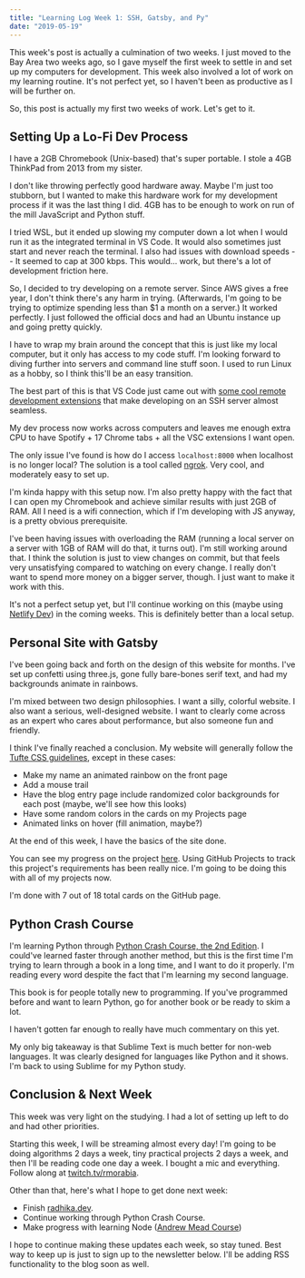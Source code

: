 ```yaml
---
title: "Learning Log Week 1: SSH, Gatsby, and Py"
date: "2019-05-19"
---
```


This week's post is actually a culmination of two weeks. I just moved to the Bay Area two weeks ago, so I gave myself the first week to settle in and set up my computers for development. This week also involved a lot of work on my learning routine. It's not perfect yet, so I haven't been as productive as I will be further on.

So, this post is actually my first two weeks of work. Let's get to it.

## Setting Up a Lo-Fi Dev Process

I have a 2GB Chromebook (Unix-based) that's super portable. I stole a 4GB ThinkPad from 2013 from my sister. 

I don't like throwing perfectly good hardware away. Maybe I'm just too stubborn, but I wanted to make this hardware work for my development process if it was the last thing I did. 4GB has to be enough to work on run of the mill JavaScript and Python stuff.

I tried WSL, but it ended up slowing my computer down a lot when I would run it as the integrated terminal in VS Code. It would also sometimes just start and never reach the terminal. I also had issues with download speeds -- It seemed to cap at 300 kbps. This would... work, but there's a lot of development friction here.

So, I decided to try developing on a remote server. Since AWS gives a free year, I don't think there's any harm in trying. (Afterwards, I'm going to be trying to optimize spending less than $1 a month on a server.) It worked perfectly. I just followed the official docs and had an Ubuntu instance up and going pretty quickly.

I have to wrap my brain around the concept that this is just like my local computer, but it only has access to my code stuff. I'm looking forward to diving further into servers and command line stuff soon. I used to run Linux as a hobby, so I think this'll be an easy transition.

The best part of this is that VS Code just came out with [some cool remote development extensions](https://code.visualstudio.com/docs/remote/remote-overview) that make developing on an SSH server almost seamless.

My dev process now works across computers and leaves me enough extra CPU to have Spotify + 17 Chrome tabs + all the VSC extensions I want open.

The only issue I've found is how do I access `localhost:8000` when localhost is no longer local? The solution is a tool called [ngrok](http://ngrok.com). Very cool, and moderately easy to set up.

I'm kinda happy with this setup now. I'm also pretty happy with the fact that I can open my Chromebook and achieve similar results with just 2GB of RAM. All I need is a wifi connection, which if I'm developing with JS anyway, is a pretty obvious prerequisite.

I've been having issues with overloading the RAM (running a local server on a server with 1GB of RAM will do that, it turns out). I'm still working around that. I think the solution is just to view changes on commit, but that feels very unsatisfying compared to watching on every change. I really don't want to spend more money on a bigger server, though. I just want to make it work with this. 

It's not a perfect setup yet, but I'll continue working on this (maybe using [Netlify Dev](https://www.netlify.com/products/dev/)) in the coming weeks. This is definitely better than a local setup.

## Personal Site with Gatsby

I've been going back and forth on the design of this website for months. I've set up confetti using three.js, gone fully bare-bones serif text, and had my backgrounds animate in rainbows.

I'm mixed between two design philosophies. I want a silly, colorful website. I also want a serious, well-designed website. I want to clearly come across as an expert who cares about performance, but also someone fun and friendly.

I think I've finally reached a conclusion. My website will generally follow the [Tufte CSS guidelines](https://edwardtufte.github.io/tufte-css/), except in these cases:

- Make my name an animated rainbow on the front page
- Add a mouse trail
- Have the blog entry page include randomized color backgrounds for each post (maybe, we'll see how this looks)
- Have some random colors in the cards on my Projects page
- Animated links on hover (fill animation, maybe?)

At the end of this week, I have the basics of the site done.

You can see my progress on the project [here](<https://github.com/rmorabia/rmorabia.github.io/projects/1>). Using GitHub Projects to track this project's requirements has been really nice. I'm going to be doing this with all of my projects now.

I'm done with 7 out of 18 total cards on the GitHub page. 

## Python Crash Course

I'm learning Python through [Python Crash Course, the 2nd Edition](https://nostarch.com/pythoncrashcourse2e). I could've learned faster through another method, but this is the first time I'm trying to learn through a book in a long time, and I want to do it properly. I'm reading every word despite the fact that I'm learning my second language.

This book is for people totally new to programming. If you've programmed before and want to learn Python, go for another book or be ready to skim a lot.

I haven't gotten far enough to really have much commentary on this yet. 

My only big takeaway is that Sublime Text is much better for non-web languages. It was clearly designed for languages like Python and it shows. I'm back to using Sublime for my Python study.

## Conclusion & Next Week

This week was very light on the studying. I had a lot of setting up left to do and had other priorities.

Starting this week, I will be streaming almost every day! I'm going to be doing algorithms 2 days a week, tiny practical projects 2 days a week, and then I'll be reading code one day a week. I bought a mic and everything. Follow along at [twitch.tv/rmorabia](http://twitch.tv/rmorabia).

Other than that, here's what I hope to get done next week:

- Finish [radhika.dev](http://radhika.dev).
- Continue working through Python Crash Course.
- Make progress with learning Node ([Andrew Mead Course](https://www.udemy.com/the-complete-nodejs-developer-course-2/))

I hope to continue making these updates each week, so stay tuned. Best way to keep up is just to sign up to the newsletter below. I'll be adding RSS functionality to the blog soon as well.